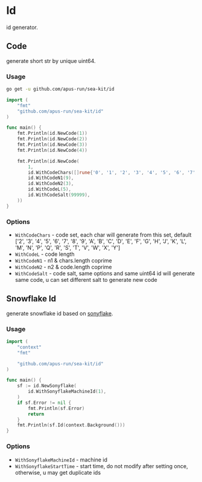 # Id


id generator.


## Code


generate short str by unique uint64.


### Usage


```bash
go get -u github.com/apus-run/sea-kit/id
```

```go
import (
	"fmt"
    "github.com/apus-run/sea-kit/id"
)

func main() {
	fmt.Println(id.NewCode(1))
	fmt.Println(id.NewCode(2))
	fmt.Println(id.NewCode(3))
	fmt.Println(id.NewCode(4))

	fmt.Println(id.NewCode(
		1,
		id.WithCodeChars([]rune{'0', '1', '2', '3', '4', '5', '6', '7', '8', '9'}),
		id.WithCodeN1(9),
		id.WithCodeN2(3),
		id.WithCodeL(5),
		id.WithCodeSalt(99999),
	))
}
```


### Options


- `WithCodeChars` - code set, each char will generate from this set, default ['2', '3', '4', '5', '6', '7', '8', '9', 'A', 'B', 'C', 'D', 'E', 'F', 'G', 'H', 'J', 'K', 'L', 'M', 'N', 'P', 'Q', 'R', 'S', 'T', 'V', 'W', 'X', 'Y']
- `WithCodeL` - code length
- `WithCodeN1` - n1 & chars.length coprime
- `WithCodeN2` - n2 & code.length coprime
- `WithCodeSalt` - code salt, same options and same uint64 id will generate same code, u can set different salt to generate new code


## Snowflake Id


generate snowflake id based on [sonyflake](https://github.com/sony/sonyflake).


### Usage


```go
import (
	"context"
	"fmt"

    "github.com/apus-run/sea-kit/id"
)

func main() {
	sf := id.NewSonyflake(
		id.WithSonyflakeMachineId(1),
	)
	if sf.Error != nil {
		fmt.Println(sf.Error)
		return
	}
	fmt.Println(sf.Id(context.Background()))
}
```


### Options


- `WithSonyflakeMachineId` - machine id
- `WithSonyflakeStartTime` - start time, do not modify after setting once, otherwise, u may get duplicate ids
